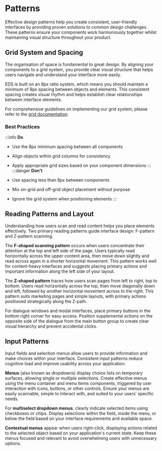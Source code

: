 # Patterns

Effective design patterns help you create consistent, user-friendly interfaces by providing proven solutions to common design challenges. These patterns ensure your components work harmoniously together whilst maintaining visual structure throughout your product.

## Grid System and Spacing

The organisation of space is fundamental to great design. By aligning your components to a grid system, you provide clear visual structure that helps users navigate and understand your interface more easily.

EDS is built on an 8px ratio system, which means you should maintain a minimum of 8px spacing between objects and elements. This consistent spacing creates visual rhythm and helps establish clear relationships between interface elements.

For comprehensive guidelines on implementing our grid system, please refer to the [grid documentation](./design-tokens/grid.md).

### Best Practices

:::info **Do**

- Use the 8px minimum spacing between all components
- Align objects within grid columns for consistency
- Apply appropriate grid sizes based on your component dimensions
  :::
  :::danger **Don't**

- Use spacing less than 8px between components
- Mix on-grid and off-grid object placement without purpose
- Ignore the grid system when positioning elements
  :::

## Reading Patterns and Layout

Understanding how users scan and read content helps you place elements effectively. Two primary reading patterns guide interface design: F-pattern and Z-pattern scanning.

The **F-shaped scanning pattern** occurs when users concentrate their attention at the top and left side of the page. Users typically read horizontally across the upper content area, then move down slightly and read across again in a shorter horizontal movement. This pattern works well for content-heavy interfaces and suggests placing primary actions and important information along the left side of your layout.

The **Z-shaped pattern** traces how users scan pages from left to right, top to bottom. Users read horizontally across the top, then move diagonally down and left, followed by another horizontal movement across to the right. This pattern suits marketing pages and simple layouts, with primary actions positioned strategically along the Z-path.

For dialogue windows and modal interfaces, place primary buttons in the bottom right corner for easy access. Position supplemental actions on the opposite side of the dialogue from the main button group to create clear visual hierarchy and prevent accidental clicks.

## Input Patterns

Input fields and selection menus allow users to provide information and make choices within your interface. Consistent input patterns reduce cognitive load and improve usability across your application.

**Menus** (also known as dropdowns) display choice lists on temporary surfaces, allowing single or multiple selections. Create effective menus using the menu container and menu items components, triggered by user interaction with icons, buttons, or other controls. Ensure your menus are easily scannable, simple to interact with, and suited to your users' specific needs.

For **multiselect dropdown menus**, clearly indicate selected items using checkboxes or chips. Display selections within the field, inside the menu, or below the field based on your interface requirements and available space.

**Contextual menus** appear when users right-click, displaying actions related to the selected object based on your application's current state. Keep these menus focused and relevant to avoid overwhelming users with unnecessary options.
